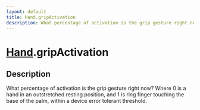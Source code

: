 ```yaml
---
layout: default
title: Hand.gripActivation
description: What percentage of activation is the grip gesture right now? Where 0 is a hand in an outstretched resting position, and 1 is ring finger touching the base of the palm, within a device error tolerant threshold.
---
```

# [Hand]({{site.url}}/Pages/Reference/Hand.html).gripActivation

## Description
What percentage of activation is the grip gesture right
now? Where 0 is a hand in an outstretched resting position, and 1
is ring finger touching the base of the palm, within a device
error tolerant threshold.

